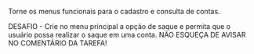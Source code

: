 Torne os menus funcionais para o cadastro e consulta de contas.

DESAFIO - Crie no menu principal a opção de saque e permita que o usuário possa realizar o
saque em uma conta.
NÃO ESQUEÇA DE AVISAR NO COMENTÁRIO DA TAREFA!